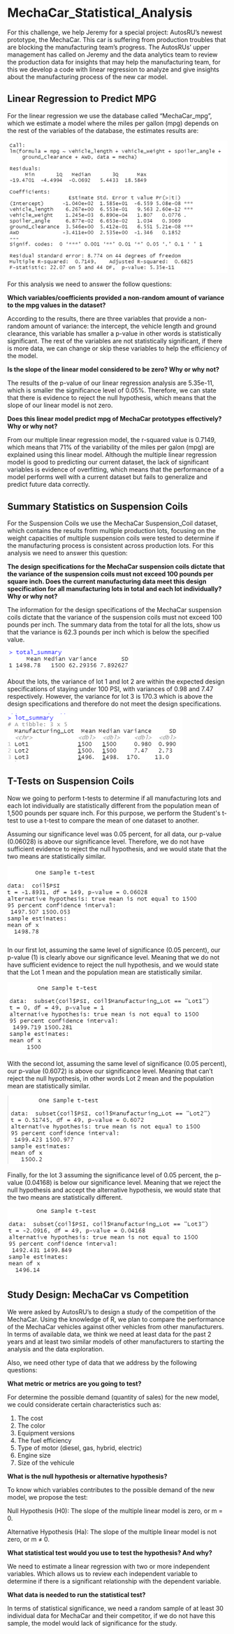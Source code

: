 # MechaCar_Statistical_Analysis


For this challenge, we help Jeremy for a special project: AutosRU’s newest prototype, the MechaCar. This car is suffering from production troubles that are blocking the manufacturing team’s progress. The AutosRUs’ upper management has called on Jeremy and the data analytics team to review the production data for insights that may help the manufacturing team, for this we develop a code with linear regression to analyze and give insights about the manufacturing process of the new car model.

## Linear Regression to Predict MPG

For the linear regression we use the database called “MechaCar_mpg”, which we estimate a model where the miles per gallon (mpg) depends on the rest of the variables of the database, the estimates results are:

![Grafica1](https://github.com/raulesqueda/MechaCar_Statistical_Analysis/blob/main/Images/grafica1.PNG)

For this analysis we need to answer the follow questions:

**Which variables/coefficients provided a non-random amount of variance to the mpg values in the dataset?** 

According to the results, there are three variables that provide a non-random amount of variance: the intercept, the vehicle length and ground clearance, this variable has smaller a p-value in other words is statistically significant. The rest of the variables are not statistically significant, if there is more data, we can change or skip these variables to help the efficiency of the model.

**Is the slope of the linear model considered to be zero? Why or why not?**

The results of the p-value of our linear regression analysis are 5.35e-11, which is smaller the significance level of 0.05%. Therefore, we can state that there is evidence to reject the null hypothesis, which means that the slope of our linear model is not zero.

**Does this linear model predict mpg of MechaCar prototypes effectively? Why or why not?**

From our multiple linear regression model, the r-squared value is 0.7149, which means that 71% of the variability of the miles per galon (mpg) are explained using this linear model. Although the multiple linear regression model is good to predicting our current dataset, the lack of significant variables is evidence of overfitting, which means that the performance of a model performs well with a current dataset but fails to generalize and predict future data correctly.

## Summary Statistics on Suspension Coils

For the Suspension Coils we use the MechaCar Suspension_Coil dataset, which contains the results from multiple production lots, focusing on the weight capacities of multiple suspension coils were tested to determine if the manufacturing process is consistent across production lots. For this analysis we need to answer this question:

**The design specifications for the MechaCar suspension coils dictate that the variance of the suspension coils must not exceed 100 pounds per square inch. Does the current manufacturing data meet this design specification for all manufacturing lots in total and each lot individually? Why or why not?**

The information for the design specifications of the MechaCar suspension coils dictate that the variance of the suspension coils must not exceed 100 pounds per inch. The summary data from the total for all the lots, show us that the variance is 62.3 pounds per inch which is below the specified value.

 ![Grafica2](https://github.com/raulesqueda/MechaCar_Statistical_Analysis/blob/main/Images/grafica2.PNG)
 
About the lots, the variance of lot 1 and lot 2 are within the expected design specifications of staying under 100 PSI, with variances of 0.98 and 7.47 respectively. However, the variance for lot 3 is 170.3 which is above the design specifications and therefore do not meet the design specifications.

 ![Grafica3](https://github.com/raulesqueda/MechaCar_Statistical_Analysis/blob/main/Images/grafica3.PNG)
 
## T-Tests on Suspension Coils

Now we going to perform t-tests to determine if all manufacturing lots and each lot individually are statistically different from the population mean of 1,500 pounds per square inch. For this purpose, we perform the Student's t-test to use a t-test to compare the mean of one dataset to another.

Assuming our significance level was 0.05 percent, for all data, our p-value (0.06028) is above our significance level. Therefore, we do not have sufficient evidence to reject the null hypothesis, and we would state that the two means are statistically similar.

 ![Grafica4](https://github.com/raulesqueda/MechaCar_Statistical_Analysis/blob/main/Images/grafica4.PNG)
 
In our first lot, assuming the same level of significance (0.05 percent), our p-value (1) is clearly above our significance level. Meaning that we do not have sufficient evidence to reject the null hypothesis, and we would state that the Lot 1 mean and the population mean are statistically similar.

 ![Grafica5](https://github.com/raulesqueda/MechaCar_Statistical_Analysis/blob/main/Images/grafica5.PNG)
 
With the second lot, assuming the same level of significance (0.05 percent), our p-value (0.6072) is above our significance level. Meaning that can’t reject the null hypothesis, in other words Lot 2 mean and the population mean are statistically similar.

 ![Grafica6](https://github.com/raulesqueda/MechaCar_Statistical_Analysis/blob/main/Images/grafica6.PNG)
 
Finally, for the lot 3 assuming the significance level of 0.05 percent, the p-value (0.04168) is below our significance level. Meaning that we reject the null hypothesis and accept the alternative hypothesis, we would state that the two means are statistically different.

 ![Grafica7](https://github.com/raulesqueda/MechaCar_Statistical_Analysis/blob/main/Images/grafica7.PNG)
 
## Study Design: MechaCar vs Competition

We were asked by AutosRU’s to design a study of the competition of the MechaCar. Using the knowledge of R, we plan to compare the performance of the MechaCar vehicles against other vehicles from other manufacturers. In terms of available data, we think we need at least data for the past 2 years and at least two similar models of other manufacturers to starting the analysis and the data exploration. 

Also, we need other type of data that we address by the following questions:

**What metric or metrics are you going to test?**

For determine the possible demand (quantity of sales) for the new model, we could considerate certain characteristics such as:
1.	The cost
2.	The color
3.	Equipment versions
4.	The fuel efficiency
5.	Type of motor (diesel, gas, hybrid, electric)
6.	Engine size
7.	Size of the vehicule

**What is the null hypothesis or alternative hypothesis?**

To know which variables contributes to the possible demand of the new model, we propose the test:

Null Hypothesis (H0): The slope of the multiple linear model is zero, or m = 0.

Alternative Hypothesis (Ha): The slope of the multiple linear model is not zero, or m ≠ 0.

**What statistical test would you use to test the hypothesis? And why?**

We need to estimate a linear regression with two or more independent variables. Which allows us to review each independent variable to determine if there is a significant relationship with the dependent variable.

**What data is needed to run the statistical test?**

In terms of statistical significance, we need a random sample of at least 30 individual data for MechaCar and their competitor, if we do not have this sample, the model would lack of significance for the study.
